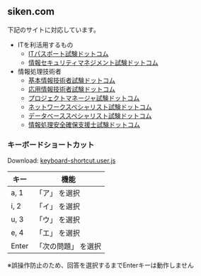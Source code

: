 ## siken.com

下記のサイトに対応しています。

- ITを利活用するもの
  - [ITパスポート試験ドットコム](https://www.itpassportsiken.com/)
  - [情報セキュリティマネジメント試験ドットコム](https://www.sg-siken.com/)
- 情報処理技術者
  - [基本情報技術者試験ドットコム](https://www.fe-siken.com/)
  - [応用情報技術者試験ドットコム](https://www.ap-siken.com/)
  - [プロジェクトマネージャ試験ドットコム](https://www.pm-siken.com/)
  - [ネットワークスペシャリスト試験ドットコム](https://www.nw-siken.com/)
  - [データベーススペシャリスト試験ドットコム](https://www.db-siken.com/)
  - [情報処理安全確保支援士試験ドットコム](https://www.sc-siken.com/)

### キーボードショートカット

Download: [keyboard-shortcut.user.js](./keyboard-shortcut.user.js)

| キー  | 機能                |
| ----- | ------------------- |
| a, 1  | 「ア」 を選択       |
| i, 2  | 「イ」 を選択       |
| u, 3  | 「ウ」 を選択       |
| e, 4  | 「エ」 を選択       |
| Enter | 「次の問題」 を選択 |

※誤操作防止のため、回答を選択するまでEnterキーは動作しません
